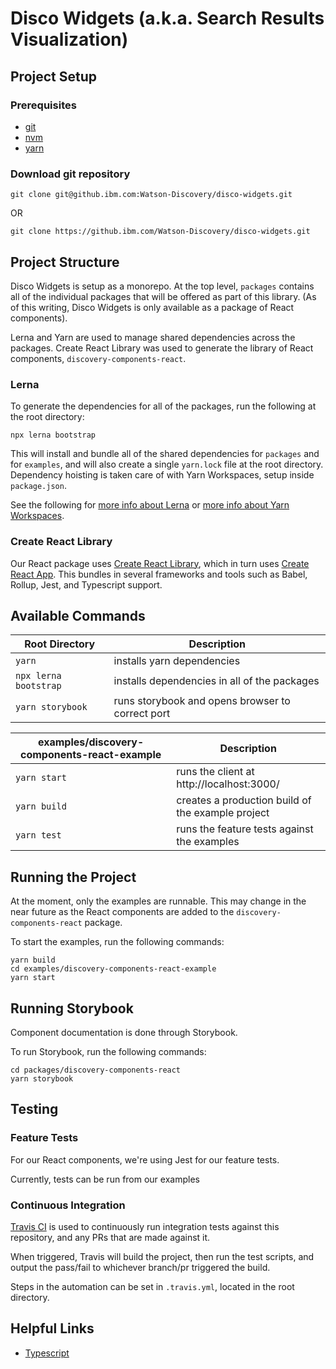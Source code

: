 # Disco Widgets (a.k.a. Search Results Visualization)

## Project Setup

### Prerequisites
- [git](https://git-scm.com/book/en/v2/Getting-Started-Installing-Git)
- [nvm](https://github.com/nvm-sh/nvm#installation-and-update)
- [yarn](https://yarnpkg.com/en/docs/install)

### Download git repository
```
git clone git@github.ibm.com:Watson-Discovery/disco-widgets.git
```
OR
```
git clone https://github.ibm.com/Watson-Discovery/disco-widgets.git
```

## Project Structure

Disco Widgets is setup as a monorepo. At the top level, `packages` contains all of the individual packages that will be offered as part of this library.
(As of this writing, Disco Widgets is only available as a package of React components).

Lerna and Yarn are used to manage shared dependencies across the packages.
Create React Library was used to generate the library of React components, `discovery-components-react`.

### Lerna
To generate the dependencies for all of the packages, run the following at the root directory:
```
npx lerna bootstrap
```
This will install and bundle all of the shared dependencies for `packages` and for `examples`, and will also create a single `yarn.lock` file at the root directory. Dependency hoisting is taken care of with Yarn Workspaces, setup inside `package.json`.

See the following for [more info about Lerna](https://github.com/lerna/lerna) or [more info about Yarn Workspaces](https://yarnpkg.com/lang/en/docs/workspaces/).

### Create React Library

Our React package uses [Create React Library](https://www.npmjs.com/package/create-react-library), which in turn uses [Create React App](https://github.com/facebook/create-react-app). This bundles in several frameworks and tools such as Babel, Rollup, Jest, and Typescript support.

## Available Commands

|  Root Directory  |  Description  |
|------------|-----------------|
| `yarn`    |  installs yarn dependencies  |
| `npx lerna bootstrap` | installs dependencies in all of the packages |
| `yarn storybook` | runs storybook and opens browser to correct port |

|  examples/discovery-components-react-example  |  Description |
|---------------------------------------|-------------|
|  `yarn start`  |  runs the client at http://localhost:3000/  |
|  `yarn build`  |  creates a production build of the example project  |
|  `yarn test`   |  runs the feature tests against the examples  |

## Running the Project

At the moment, only the examples are runnable. This may change in the near future as the React components are added to the `discovery-components-react` package.

To start the examples, run the following commands:
```
yarn build
cd examples/discovery-components-react-example
yarn start
```

## Running Storybook

Component documentation is done through Storybook.

To run Storybook, run the following commands:
```
cd packages/discovery-components-react
yarn storybook
```

## Testing

<!-- ### Unit Tests
(Won't be much info here until we set up some unit testing framework) -->

### Feature Tests
For our React components, we're using Jest for our feature tests. <!-- change later if we decide otherwise-->

Currently, tests can be run from our examples 

### Continuous Integration
[Travis CI](https://travis-ci.org/) is used to continuously run integration tests against this repository, and any PRs that are made against it.

When triggered, Travis will build the project, then run the test scripts, and output the pass/fail to whichever branch/pr triggered the build. 

Steps in the automation can be set in `.travis.yml`, located in the root directory.

## Helpful Links
- [Typescript](https://www.typescriptlang.org/docs/home.html)
